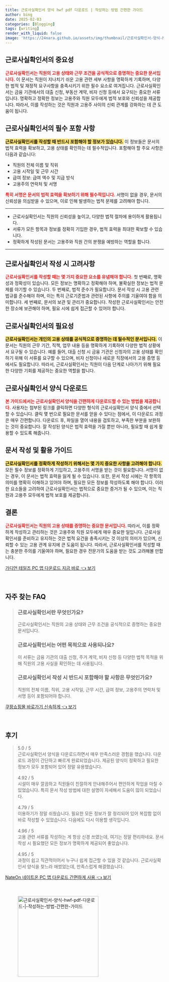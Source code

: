 ```yaml
---
title: 근로사실확인서 양식 hwf pdf 다운로드 | 작성하는 방법 간편한 가이드
author: bing
date: 2025-02-03
categories: [Blogging]
tags: [writing]
render_with_liquid: false
image: 'https://24nara.github.io/assets/img/thumbnail/근로사실확인서-양식-hwf-pdf-다운로드-|-작성하는-방법-간편한-가이드.webp'
---
```



<h2 id='근로사실확인서의 중요성'>근로사실확인서의 중요성</h2>

<p><b><span style="color: #ee2323;">근로사실확인서는 직원의 고용 상태와 근무 조건을 공식적으로 증명하는 중요한 문서입니다.</span></b> 이 문서는 직원이 지나치기 쉬운 고용 관련 세부 사항을 명확하게 기록하며, 다양한 법적 및 재정적 요구사항을 충족시키기 위한 필수 요소로 여겨집니다. 근로사실확인서는 금융 기관에서의 대출 신청, 부동산 계약, 비자 신청 등에서 요구되는 중요한 서류입니다. 명확하고 정확한 정보는 고용주와 직원 모두에게 법적 보호와 신뢰성을 제공합니다. 따라서, 이를 작성하는 것은 직원과 고용주 사이의 신뢰 관계를 강화하는 데 큰 도움이 됩니다.</p>

<h2 id='근로사실확인서의 필수 포함 사항'>근로사실확인서의 필수 포함 사항</h2>

<p><b><span style="background-color: #ffe066;">근로사실확인서를 작성할 때 반드시 포함해야 할 정보가 있습니다.</span></b> 이 정보들은 문서의 법적 효력을 확보하고, 고용 상태를 확인하는 데 필수적입니다. 포함해야 할 주요 사항은 다음과 같습니다:</p>

<ul>
    <li>직원의 전체 이름 및 직위</li>
    <li>고용 시작일 및 근무 시간</li>
    <li>급여 정보: 급여 액수 및 지급 방식</li>
    <li>고용주의 연락처 및 서명</li>
</ul>

<p><b><span style="color: #ee2323;">특히 서명은 문서의 법적 효력을 확보하기 위해 필수적입니다.</span></b> 서명이 없을 경우, 문서의 신뢰성을 의심받을 수 있으며, 이로 인해 발생하는 법적 문제를 고려해야 합니다.</p>

<hr />

<ul>
    <li>근로사실확인서는 직원의 신뢰성을 높이고, 다양한 법적 절차에 용이하게 활용됩니다.</li>
    <li>서류가 모든 항목과 정보를 정확히 기입한 경우, 법적 효력을 최대한 확보할 수 있습니다.</li>
    <li>정확하게 작성된 문서는 고용주와 직원 간의 분쟁을 예방하는 역할을 합니다.</li>
</ul>

<hr />

<h2 id='근로사실확인서 작성 시 고려사항'>근로사실확인서 작성 시 고려사항</h2>

<p><b><span style="color: #ee2323;">근로사실확인서를 작성할 때는 몇 가지 중요한 요소를 유념해야 합니다.</span></b> 첫 번째로, 명확성과 정확성이 있습니다. 모든 정보는 명확하고 정확해야 하며, 불확실한 정보는 법적 문제를 야기할 수 있습니다. 두 번째로, 법적 준수가 필요합니다. 문서 작성 시 고용 관련 법규를 준수해야 하며, 이는 특히 근로기준법과 관련된 사항에 주의를 기울여야 함을 의미합니다. 세 번째로, 문서의 보관 및 관리가 중요합니다. 작성한 근로사실확인서는 안전한 장소에 보관해야 하며, 필요 시에 쉽게 접근할 수 있어야 합니다.</p>

<h2 id='근로사실확인서의 필요성'>근로사실확인서의 필요성</h2>

<p><b><span style="background-color: #ffe066;">근로사실확인서는 개인의 고용 상태를 공식적으로 증명하는 데 필수적인 문서입니다.</span></b> 이 문서는 직원의 근무 기간, 직책, 업무 내용 등을 명확하게 기록하여 다양한 법적 상황에서 요구될 수 있습니다. 예를 들어, 대출 신청 시 금융 기관은 신청자의 고용 상태를 확인하기 위해 이 서류를 요구할 수 있으며, 비자 신청이나 새로운 직장에서의 고용 증명 등에서도 필요합니다. 따라서, 근로사실확인서는 직원이 다음 단계로 나아가기 위해 필요한 다양한 기회를 제공하는 중요한 역할을 합니다.</p>

<h2 id='근로사실확인서 양식 다운로드'>근로사실확인서 양식 다운로드</h2>

<p><b><span style="color: #ee2323;">본 가이드에서는 근로사실확인서 양식을 간편하게 다운로드할 수 있는 방법을 제공합니다.</span></b> 사용자는 첨부된 링크를 클릭하면 다양한 형식의 근로사실확인서 양식 중에서 선택할 수 있습니다. 클릭 몇 번으로 필요한 문서를 얻을 수 있다는 점에서, 이 다운로드 과정은 매우 간편합니다. 다운로드 후, 파일을 열어 내용을 검토하고, 부족한 부분을 보완하는 것이 중요합니다. 잘 작성된 양식은 법적 효력을 가질 뿐만 아니라, 필요할 때 쉽게 활용할 수 있도록 해줍니다.</p>

<h2 id='문서 작성 및 활용 가이드'>문서 작성 및 활용 가이드</h2>

<p><b><span style="background-color: #ffe066;">근로사실확인서를 정확하게 작성하기 위해서는 몇 가지 중요한 사항을 고려해야 합니다.</span></b> 모든 필수 정보를 정확하게 기입하고, 고용주의 서명을 받는 것이 필요합니다. 서명이 없는 경우, 이 문서는 법적 효력을 잃게 될 수 있습니다. 또한, 문서 작성 시에는 각 항목의 의미를 명확히 이해하고 있어야 하며, 필요한 모든 정보를 작성하도록 해야 합니다. 이러한 요소들을 고려하여 근로사실확인서는 법적으로 중요한 증거가 될 수 있으며, 이는 직원과 고용주 모두에게 법적 보호를 제공합니다.</p>

<h2 id='결론'>결론</h2>

<p><b><span style="color: #ee2323;">근로사실확인서는 직원의 고용 상태를 증명하는 중요한 문서입니다.</span></b> 따라서, 이를 정확하게 작성하고 관리하는 것은 고용주와 직원 모두에게 매우 중요한 일입니다. 근로사실확인서를 준비하고 유지하는 것은 법적 요건을 충족시키는 것 이상의 의미가 있으며, 신뢰할 수 있는 고용 관계 유지에 큰 도움이 됩니다. 따라서, 근로사실확인서를 작성할 때는 충분한 주의를 기울여야 하며, 필요한 경우 전문가의 도움을 받는 것도 고려해볼 만합니다.</p>


<p><a class="click-button" title="가디언 테일즈 PC 앱 다운로드 지금 바로" href="https://24nara.github.io/posts/%EA%B0%80%EB%94%94%EC%96%B8-%ED%85%8C%EC%9D%BC%EC%A6%88-PC-%EC%95%B1-%EB%8B%A4%EC%9A%B4%EB%A1%9C%EB%93%9C-%EC%A7%80%EA%B8%88-%EB%B0%94%EB%A1%9C/" rel="dofollow">가디언 테일즈 PC 앱 다운로드 지금 바로 👈 보기</a></p><br>
<h2 id='자주_찾는_FAQ'>자주 찾는 FAQ</h2>
<div itemscope="" itemtype="https://schema.org/FAQPage"> 
<blockquote> 
<div itemscope="" itemprop="mainEntity" itemtype="https://schema.org/Question"> 
<h3 itemprop="name">근로사실확인서란 무엇인가요?</h3> 
<div itemscope="" itemprop="acceptedAnswer" itemtype="https://schema.org/Answer"> 
<span itemprop="text"> 
<p>근로사실확인서는 직원의 고용 상태와 근무 조건을 공식적으로 증명하는 중요한 문서입니다.</p> 
</span> 
</div> 
</div> 

<div itemscope="" itemprop="mainEntity" itemtype="https://schema.org/Question"> 
<h3 itemprop="name">근로사실확인서는 어떤 목적으로 사용되나요?</h3> 
<div itemscope="" itemprop="acceptedAnswer" itemtype="https://schema.org/Answer"> 
<span itemprop="text"> 
<p>이 서류는 금융 기관의 대출 신청, 주거 계약, 비자 신청 등 다양한 법적 목적을 위해 직원의 고용 사실을 확인하는 데 사용됩니다.</p> 
</span> 
</div> 
</div> 

<div itemscope="" itemprop="mainEntity" itemtype="https://schema.org/Question"> 
<h3 itemprop="name">근로사실확인서 작성 시 반드시 포함해야 할 사항은 무엇인가요?</h3> 
<div itemscope="" itemprop="acceptedAnswer" itemtype="https://schema.org/Answer"> 
<span itemprop="text"> 
<p>직원의 전체 이름, 직위, 고용 시작일, 근무 시간, 급여 정보, 고용주의 연락처 및 서명 등이 포함되어야 합니다.</p> 
</span> 
</div> 
</div> 

</blockquote> 
</div>
<p><a class="click-button" title="쿠팡쇼핑몰 바로가기 신속하게" href="https://24nara.github.io/posts/%EC%BF%A0%ED%8C%A1%EC%87%BC%ED%95%91%EB%AA%B0-%EB%B0%94%EB%A1%9C%EA%B0%80%EA%B8%B0-%EC%8B%A0%EC%86%8D%ED%95%98%EA%B2%8C/" rel="dofollow">쿠팡쇼핑몰 바로가기 신속하게 👈 보기</a></p><br>
<h2 id='후기'>후기</h2>
<div itemscope itemtype="https://schema.org/Product">
  <blockquote>
  <div itemprop="review" itemscope itemtype="https://schema.org/Review">
      <div itemprop="reviewRating" itemscope itemtype="https://schema.org/Rating"> <span itemprop="ratingValue">5.0</span> / <span itemprop="bestRating">5</span> </div>
      <span itemprop="reviewBody">근로사실확인서 양식을 다운로드하면서 매우 만족스러운 경험을 했습니다. 다운로드 과정이 간단하고 빠르게 완료되었습니다. 제공된 양식이 정확하고 필요한 정보가 모두 포함되어 있어 정말 유용했습니다.</span>
  </div>
  <br>
  <div itemprop="review" itemscope itemtype="https://schema.org/Review">
      <div itemprop="reviewRating" itemscope itemtype="https://schema.org/Rating"> <span itemprop="ratingValue">4.92</span> / <span itemprop="bestRating">5</span> </div>
      <span itemprop="reviewBody">시설이 매우 깔끔하고 직원들이 친절하게 안내해주어서 편안하게 작업을 마칠 수 있었습니다. 특히 문서 작성 방법에 대한 설명이 자세해서 도움이 많이 되었습니다.</span>
  </div>
  <br>
  <div itemprop="review" itemscope itemtype="https://schema.org/Review">
      <div itemprop="reviewRating" itemscope itemtype="https://schema.org/Rating"> <span itemprop="ratingValue">4.79</span> / <span itemprop="bestRating">5</span> </div>
      <span itemprop="reviewBody">이용하기가 정말 쉬웠습니다. 필요한 모든 정보가 잘 정리되어 있어 복잡함 없이 바로 작성할 수 있었습니다. 다음에도 다시 이용할 생각입니다.</span>
  </div>
  <br>
  <div itemprop="review" itemscope itemtype="https://schema.org/Review">
      <div itemprop="reviewRating" itemscope itemtype="https://schema.org/Rating"> <span itemprop="ratingValue">4.96</span> / <span itemprop="bestRating">5</span> </div>
      <span itemprop="reviewBody">고용 관련 서류를 작성하는 게 항상 신경 쓰였는데, 여기는 정말 편리하네요. 문서 작성 시 필요했던 모든 정보가 명확하게 제공되어 좋았습니다.</span>
  </div>
  <br>
  <div itemprop="review" itemscope itemtype="https://schema.org/Review">
      <div itemprop="reviewRating" itemscope itemtype="https://schema.org/Rating"> <span itemprop="ratingValue">4.95</span> / <span itemprop="bestRating">5</span> </div>
      <span itemprop="reviewBody">과정이 쉽고 직관적이어서 누구나 쉽게 접근할 수 있을 것 같습니다. 근로사실확인서 양식을 찾느라 애썼었는데, 만족스럽게 해결했습니다.</span>
  </div>
  </blockquote>
</div>
<p><a class="click-button" title="NateOn 네이트온 PC 앱 다운로드 간편하게 사용" href="https://24nara.github.io/posts/NateOn-%EB%84%A4%EC%9D%B4%ED%8A%B8%EC%98%A8-PC-%EC%95%B1-%EB%8B%A4%EC%9A%B4%EB%A1%9C%EB%93%9C-%EA%B0%84%ED%8E%B8%ED%95%98%EA%B2%8C-%EC%82%AC%EC%9A%A9/" rel="dofollow">NateOn 네이트온 PC 앱 다운로드 간편하게 사용 👈 보기</a></p><br>
<figure class="image"><img src="https://24nara.github.io/assets/img/thumbnail/근로사실확인서-양식-hwf-pdf-다운로드-|-작성하는-방법-간편한-가이드.webp" alt="근로사실확인서-양식-hwf-pdf-다운로드-|-작성하는-방법-간편한-가이드" width="256" height="256"></figure>